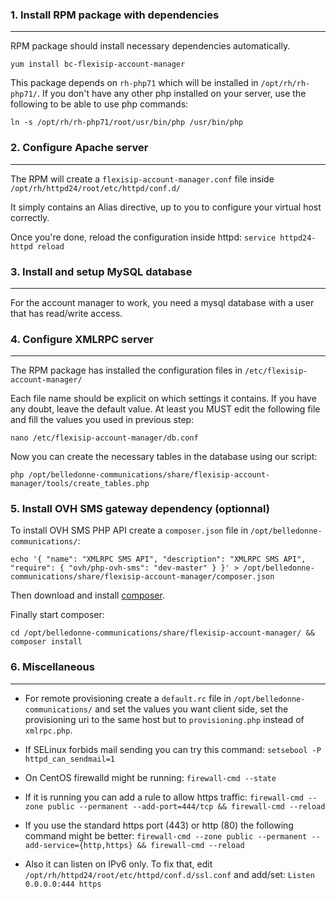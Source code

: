 ### 1. Install RPM package with dependencies
--------------------------------------------

RPM package should install necessary dependencies automatically.

`yum install bc-flexisip-account-manager`

This package depends on `rh-php71` which will be installed in `/opt/rh/rh-php71/`.
If you don't have any other php installed on your server, use the following to be able to use php commands:

`ln -s /opt/rh/rh-php71/root/usr/bin/php /usr/bin/php`

### 2. Configure Apache server
------------------------------

The RPM will create a `flexisip-account-manager.conf` file inside `/opt/rh/httpd24/root/etc/httpd/conf.d/`

It simply contains an Alias directive, up to you to configure your virtual host correctly.

Once you're done, reload the configuration inside httpd: `service httpd24-httpd reload`

### 3. Install and setup MySQL database
---------------------------------------

For the account manager to work, you need a mysql database with a user that has read/write access.

### 4. Configure XMLRPC server
------------------------------

The RPM package has installed the configuration files in `/etc/flexisip-account-manager/`

Each file name should be explicit on which settings it contains. If you have any doubt, leave the default value.
At least you MUST edit the following file and fill the values you used in previous step:

`nano /etc/flexisip-account-manager/db.conf`

Now you can create the necessary tables in the database using our script:

`php /opt/belledonne-communications/share/flexisip-account-manager/tools/create_tables.php`

### 5. Install OVH SMS gateway dependency (optionnal)

To install OVH SMS PHP API create a `composer.json` file in `/opt/belledonne-communications/`:

`echo '{ "name": "XMLRPC SMS API", "description": "XMLRPC SMS API", "require": { "ovh/php-ovh-sms": "dev-master" } }' > /opt/belledonne-communications/share/flexisip-account-manager/composer.json`

Then download and install [composer](https://getcomposer.org/download/).

Finally start composer:

`cd /opt/belledonne-communications/share/flexisip-account-manager/ && composer install`

### 6. Miscellaneous
--------------------

- For remote provisioning create a `default.rc` file in `/opt/belledonne-communications/` and set the values you want
client side, set the provisioning uri to the same host but to `provisioning.php` instead of `xmlrpc.php`.

- If SELinux forbids mail sending you can try this command:
`setsebool -P httpd_can_sendmail=1`

- On CentOS firewalld might be running:
`firewall-cmd --state`

- If it is running you can add a rule to allow https traffic:
`firewall-cmd --zone public --permanent --add-port=444/tcp && firewall-cmd --reload`

- If you use the standard https port (443) or http (80) the following command might be better:
`firewall-cmd --zone public --permanent --add-service={http,https} && firewall-cmd --reload`

- Also it can listen on IPv6 only.
To fix that, edit `/opt/rh/httpd24/root/etc/httpd/conf.d/ssl.conf` and add/set: `Listen 0.0.0.0:444 https`

